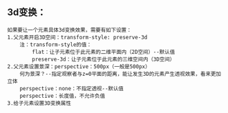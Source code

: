 ## 3d变换：
    如果要让一个元素具体3d变换效果，需要有如下设置：
    1.父元素开启3D空间：transform-style: preserve-3d
        注：transform-style的值：
            flat：让子元素位于此元素的二维平面内（2D空间）--默认值
            preserve-3d：让子元素位于此元素的三维空间内（3D空间）
    2.父元素设置景深：perspective：500px（一般是500px）
        何为景深？--指定观察者与z=0平面的距离，能让发生3D的元素产生透视效果，看来更加立体
        perspective：none：不指定透视--默认值
        perspective：长度值，不允许负值
    3.给子元素设置3D变换属性
